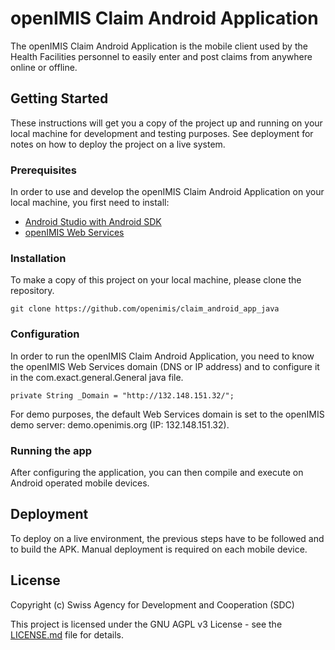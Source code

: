 # openIMIS Claim Android Application

The openIMIS Claim Android Application is the mobile client used by
the Health Facilities personnel to easily enter and post claims from anywhere
online or offline.

## Getting Started

These instructions will get you a copy of the project up and
running on your local machine for development and testing purposes.
See deployment for notes on how to deploy the project on a live system.

### Prerequisites

In order to use and develop the openIMIS Claim Android Application
on your local machine, you first need to install:

* [Android Studio with Android SDK](https://developer.android.com/studio)
* [openIMIS Web Services](https://github.com/openimis/web_service_vb)


### Installation

To make a copy of this project on your local machine, please clone
the repository.

```
git clone https://github.com/openimis/claim_android_app_java
```

### Configuration

In order to run the openIMIS Claim Android Application, you need to
know the openIMIS Web Services domain (DNS or IP address) and to configure it in the
com.exact.general.General java file.

```
private String _Domain = "http://132.148.151.32/";
```

For demo purposes, the default Web Services domain is set to the openIMIS
demo server: demo.openimis.org (IP: 132.148.151.32).  

### Running the app

After configuring the application, you can then compile and execute
on Android operated mobile devices.

<!--## Running the tests

Explain how to run the automated tests for this system

### Break down into end to end tests

Explain what these tests test and why

```
Give an example
```

### And coding style tests

Explain what these tests test and why

```
Give an example
```-->

## Deployment

To deploy on a live environment, the previous steps have to be followed
and to build the APK. Manual deployment is required on each mobile device.

<!--For more information please read the [installation manual](http://openimis.readthedocs.io/en/latest/mobile_applications_configuration.html).-->

<!--## Built With

* [Visual Studio](https://visualstudio.microsoft.com/) - The web framework used
* [Dropwizard](http://www.dropwizard.io/1.0.2/docs/) - The web framework used
* [Maven](https://maven.apache.org/) - Dependency Management
* [ROME](https://rometools.github.io/rome/) - Used to generate RSS Feeds
-->

<!--## Contributing

Please read [CONTRIBUTING.md](https://gist.github.com/PurpleBooth/b24679402957c63ec426) for details on our code of conduct, and the process for submitting pull requests to us.
-->

<!--## Versioning

We use [SemVer](http://semver.org/) for versioning. For the versions available, see the [tags on this repository](https://github.com/your/project/tags).
-->

<!--## Authors

* **Billie Thompson** - *Initial work* - [PurpleBooth](https://github.com/PurpleBooth)

See also the list of [contributors](https://github.com/your/project/contributors) who participated in this project.
-->

<!--## User Manual

The user manual can be read on [openimis.readthedocs.io](http://openimis.readthedocs.io/en/latest/user_manual.html).
-->
## License

Copyright (c) Swiss Agency for Development and Cooperation (SDC)

This project is licensed under the GNU AGPL v3 License - see the
[LICENSE.md](LICENSE.md) file for details.

<!--## Acknowledgments

* Hat tip to anyone whose code was used
* Inspiration
* etc
-->
